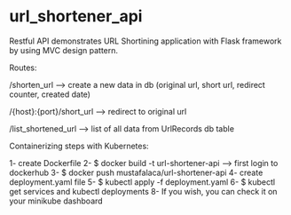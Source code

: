 # url_shortener_api

Restful API demonstrates URL Shortining application with Flask framework by using MVC design pattern.


Routes:

  /shorten_url              --> create a new data in db (original url, short url, redirect counter, created date)
  
  /{host}:{port}/short_url  --> redirect to original url
  
  /list_shortened_url       --> list of all data from UrlRecords db table 
  
  
 Containerizing steps with Kubernetes:
 
 1- create Dockerfile
 2- $ docker build -t url-shortener-api
 --> first login to dockerhub 
 3- $ docker push mustafalaca/url-shortener-api
 4- create deployment.yaml file
 5- $ kubectl apply -f deployment.yaml
 6- $ kubectl get services and kubectl deployments
 8- If you wish, you can check it on your minikube dashboard


